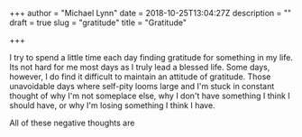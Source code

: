 +++
author = "Michael Lynn"
date = 2018-10-25T13:04:27Z
description = ""
draft = true
slug = "gratitude"
title = "Gratitude"

+++

I try to spend a little time each day finding gratitude for something in my life. Its not hard for me most days as I truly lead a blessed life. Some days, however, I do find it difficult to maintain an attitude of gratitude. Those unavoidable days where self-pity looms large and I'm stuck in constant thought of why I'm not someplace else, why I don't have something I think I should have, or why I'm losing something I think I have.

All of these negative thoughts are

